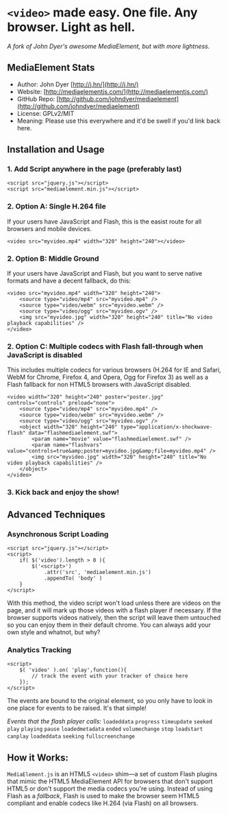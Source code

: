 # `<video>` made easy. One file. Any browser. Light as hell.
_A fork of John Dyer's awesome MediaElement, but with more lightness._

## MediaElement Stats
* Author: John Dyer [http://j.hn/](http://j.hn/)
* Website: [http://mediaelementjs.com/](http://mediaelementjs.com/)
* GitHub Repo: [http://github.com/johndyer/mediaelement](http://github.com/johndyer/mediaelement)
* License: GPLv2/MIT
* Meaning: Please use this everywhere and it'd be swell if you'd link back here.

## Installation and Usage

### 1. Add Script anywhere in the page (preferably last)

	<script src="jquery.js"></script>
	<script src="mediaelement.min.js"></script>

### 2. Option A: Single H.264 file

If your users have JavaScript and Flash, this is the easist route for all browsers and mobile devices.
	
	<video src="myvideo.mp4" width="320" height="240"></video>

### 2. Option B: Middle Ground

If your users have JavaScript and Flash, but you want to serve native formats and have a decent fallback, do this:
	
	<video src="myvideo.mp4" width="320" height="240">
		<source type="video/mp4" src="myvideo.mp4" />
		<source type="video/webm" src="myvideo.webm" />
		<source type="video/ogg" src="myvideo.ogv" />
		<img src="myvideo.jpg" width="320" height="240" title="No video playback capabilities" />
	</video>

### 2. Option C: Multiple codecs with Flash fall-through when JavaScript is disabled

This includes multiple codecs for various browsers (H.264 for IE and Safari, WebM for Chrome, Firefox 4, and Opera, Ogg for Firefox 3) as well as a Flash fallback for non HTML5 browsers with JavaScript disabled.

	<video width="320" height="240" poster="poster.jpg" controls="controls" preload="none">
		<source type="video/mp4" src="myvideo.mp4" />
		<source type="video/webm" src="myvideo.webm" />
		<source type="video/ogg" src="myvideo.ogv" />
		<object width="320" height="240" type="application/x-shockwave-flash" data="flashmediaelement.swf">
			<param name="movie" value="flashmediaelement.swf" />
			<param name="flashvars" value="controls=true&amp;poster=myvideo.jpg&amp;file=myvideo.mp4" /> 
			<img src="myvideo.jpg" width="320" height="240" title="No video playback capabilities" />
		</object>
	</video>

### 3. Kick back and enjoy the show!

## Advanced Techniques

### Asynchronous Script Loading

	<script src="jquery.js"></script>
	<script>
		if( $('video').length > 0 ){
			$('<script>')
				.attr('src', 'mediaelement.min.js')
				.appendTo( 'body' )
		}
	</script>

With this method, the video script won't load unless there are videos on the page, and it will mark up those videos with a flash player if necessary. If the browser supports videos natively, then the script will leave them untouched so you can enjoy them in their default chrome. You can always add your own style and whatnot, but why?

### Analytics Tracking

	<script>
		$( 'video' ).on( 'play',function(){
			// track the event with your tracker of choice here
		});
	</script>

The events are bound to the original element, so you only have to look in one place for events to be raised. It's that simple!

_Events that the flash player calls:_
`loadeddata`
`progress`
`timeupdate`
`seeked`
`play`
`playing`
`pause`
`loadedmetadata`
`ended`
`volumechange`
`stop`
`loadstart`
`canplay`
`loadeddata`
`seeking`
`fullscreenchange`
	

## How it Works: 

`MediaElement.js` is an HTML5 `<video>` shim&mdash;a set of custom Flash plugins that mimic the HTML5 MediaElement API for browsers that don't support HTML5 or don't support the media codecs you're using. Instead of using Flash as a _fallback_, Flash is used to make the browser seem HTML5 compliant and enable codecs like H.264 (via Flash) on all browsers.